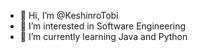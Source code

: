 - 👋 Hi, I’m @KeshinroTobi
- 👀 I’m interested in Software Engineering
- 🌱 I’m currently learning Java and Python

<!---
KeshinroTobi/KeshinroTobi is a ✨ special ✨ repository because its `README.md` (this file) appears on your GitHub profile.
You can click the Preview link to take a look at your changes.
--->
